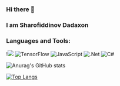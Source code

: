### Hi there 👋

<H3>I am Sharofiddinov Dadaxon</H3>


### Languages and Tools:
!<img src="https://img.shields.io/badge/C%23-239120?style=for-the-badge&logo=c-sharp&logoColor=white" />
![TensorFlow](https://img.shields.io/badge/-TensorFlow-090909?style=for-the-badge&logo=tensorflow&logoColor=F88C00)
![JavaScript](https://img.shields.io/badge/-JavaScript-090909?style=for-the-badge&logo=JavaScript&logoColor=E9D54D)
![.Net](https://img.shields.io/badge/-Framework-090909?style=for-the-badge&logo=.net&logoColor=E5D3FF)
![C#](https://img.shields.io/badge/-C#-090909?style=for-the-badge&logo=C%2b%2b&logoColor=6296CC)

                                          
![Anurag's GitHub stats](https://github-readme-stats.vercel.app/api?username=pragramist-07&show_icons=true&theme=dracula)

[![Top Langs](https://github-readme-stats.vercel.app/api/top-langs/?username=pragramist-07)](https://github.com/anuraghazra/github-readme-stats)



